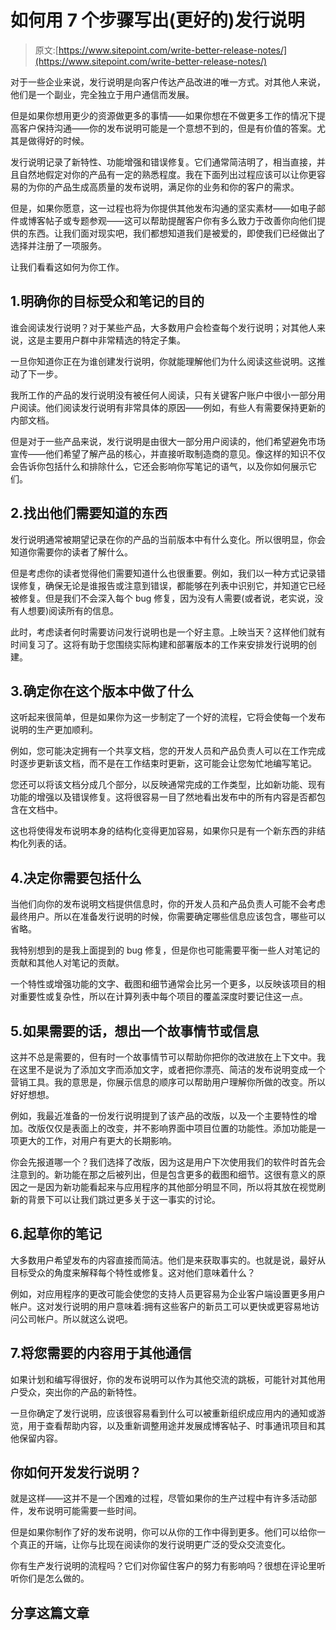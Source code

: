 # 如何用 7 个步骤写出(更好的)发行说明

> 原文:[https://www.sitepoint.com/write-better-release-notes/](https://www.sitepoint.com/write-better-release-notes/)

对于一些企业来说，发行说明是向客户传达产品改进的唯一方式。对其他人来说，他们是一个副业，完全独立于用户通信而发展。

但是如果你想用更少的资源做更多的事情——如果你想在不做更多工作的情况下提高客户保持沟通——你的发布说明可能是一个意想不到的，但是有价值的答案。尤其是做得好的时候。

发行说明记录了新特性、功能增强和错误修复。它们通常简洁明了，相当直接，并且自然地假定对你的产品有一定的熟悉程度。我在下面列出过程应该可以让你更容易的为你的产品生成高质量的发布说明，满足你的业务和你的客户的需求。

但是，如果你愿意，这一过程也将为你提供其他发布沟通的坚实素材——如电子邮件或博客帖子或专题参观——这可以帮助提醒客户你有多么致力于改善你向他们提供的东西。让我们面对现实吧，我们都想知道我们是被爱的，即使我们已经做出了选择并注册了一项服务。

让我们看看这如何为你工作。

## 1.明确你的目标受众和笔记的目的

谁会阅读发行说明？对于某些产品，大多数用户会检查每个发行说明；对其他人来说，这是主要用户群中非常精选的特定子集。

一旦你知道你正在为谁创建发行说明，你就能理解他们为什么阅读这些说明。这推动了下一步。

我所工作的产品的发行说明没有被任何人阅读，只有关键客户账户中很小一部分用户阅读。他们阅读发行说明有非常具体的原因——例如，有些人有需要保持更新的内部文档。

但是对于一些产品来说，发行说明是由很大一部分用户阅读的，他们希望避免市场宣传——他们希望了解产品的核心，并直接听取制造商的意见。像这样的知识不仅会告诉你包括什么和排除什么，它还会影响你写笔记的语气，以及你如何展示它们。

## 2.找出他们需要知道的东西

发行说明通常被期望记录在你的产品的当前版本中有什么变化。所以很明显，你会知道你需要你的读者了解什么。

但是考虑你的读者觉得他们需要知道什么也很重要。例如，我们以一种方式记录错误修复，确保无论是谁报告或注意到错误，都能够在列表中识别它，并知道它已经被修复。但是我们不会深入每个 bug 修复，因为没有人需要(或者说，老实说，没有人想要)阅读所有的信息。

此时，考虑读者何时需要访问发行说明也是一个好主意。上映当天？这样他们就有时间复习了。这将有助于您围绕实际构建和部署版本的工作来安排发行说明的创建。

## 3.确定你在这个版本中做了什么

这听起来很简单，但是如果你为这一步制定了一个好的流程，它将会使每一个发布说明的生产更加顺利。

例如，您可能决定拥有一个共享文档，您的开发人员和产品负责人可以在工作完成时逐步更新该文档，而不是在工作结束时更新，这可能会让您匆忙地编写笔记。

您还可以将该文档分成几个部分，以反映通常完成的工作类型，比如新功能、现有功能的增强以及错误修复。这将很容易一目了然地看出发布中的所有内容是否都包含在文档中。

这也将使得发布说明本身的结构化变得更加容易，如果你只是有一个新东西的非结构化列表的话。

## 4.决定你需要包括什么

当他们向你的发布说明文档提供信息时，你的开发人员和产品负责人可能不会考虑最终用户。所以在准备发行说明的时候，你需要确定哪些信息应该包含，哪些可以省略。

我特别想到的是我上面提到的 bug 修复，但是你也可能需要平衡一些人对笔记的贡献和其他人对笔记的贡献。

一个特性或增强功能的文字、截图和细节通常会比另一个更多，以反映该项目的相对重要性或复杂性，所以在计算列表中每个项目的覆盖深度时要记住这一点。

## 5.如果需要的话，想出一个故事情节或信息

这并不总是需要的，但有时一个故事情节可以帮助你把你的改进放在上下文中。我在这里不是说为了添加文字而添加文字，或者把你漂亮、简洁的发布说明变成一个营销工具。我的意思是，你展示信息的顺序可以帮助用户理解你所做的改变。所以好好想想。

例如，我最近准备的一份发行说明提到了该产品的改版，以及一个主要特性的增加。改版仅仅是表面上的改变，并不影响界面中项目位置的功能性。添加功能是一项更大的工作，对用户有更大的长期影响。

你会先报道哪一个？我们选择了改版，因为这是用户下次使用我们的软件时首先会注意到的。新功能在那之后被列出，但是包含更多的截图和细节。这很有意义的原因之一是因为新功能看起来与应用程序的其他部分明显不同，所以将其放在视觉刷新的背景下可以让我们跳过更多关于这一事实的讨论。

## 6.起草你的笔记

大多数用户希望发布的内容直接而简洁。他们是来获取事实的。也就是说，最好从目标受众的角度来解释每个特性或修复。这对他们意味着什么？

例如，对应用程序的更改可能会使您的支持人员更容易为企业客户端设置更多用户帐户。这对发行说明的用户意味着:拥有这些客户的新员工可以更快或更容易地访问公司帐户。所以就这么说吧。

## 7.将您需要的内容用于其他通信

如果计划和编写得很好，你的发布说明可以作为其他交流的跳板，可能针对其他用户受众，突出你的产品的新特性。

一旦你确定了发行说明，应该很容易看到什么可以被重新组织成应用内的通知或游览，用于查看帮助内容，以及重新调整用途并发展成博客帖子、时事通讯项目和其他保留内容。

## 你如何开发发行说明？

就是这样——这并不是一个困难的过程，尽管如果你的生产过程中有许多活动部件，发布说明可能需要一些时间。

但是如果你制作了好的发布说明，你可以从你的工作中得到更多。他们可以给你一个真正的开端，让你与比现在阅读你的发行说明更广泛的受众交流变化。

你有生产发行说明的流程吗？它们对你留住客户的努力有影响吗？很想在评论里听听你们是怎么做的。

## 分享这篇文章
